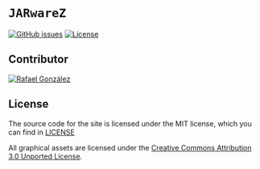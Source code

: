 # `JARwareZ`
<!--
![Python 3.8](https://img.shields.io/badge/python-3.8-blue)
[![GitHub tag (latest SemVer)](https://img.shields.io/github/tag/eigenein/bestmobabot.svg)](https://github.com/eigenein/bestmobabot/releases)
[![Build Status](https://github.com/eigenein/bestmobabot/actions/workflows/check.yml/badge.svg)](https://github.com/eigenein/bestmobabot/actions/workflows/check.yml) -->
[![GitHub issues](https://img.shields.io/github/issues/JARwareZ/JARwareZ.github.io.svg?color=green)](https://github.com/JARwareZ/JARwareZ.github.io/issues)
[![License](https://img.shields.io/github/license/jarwarez/RedMonkey)](LICENSE)

## Contributor

[![Rafael González](https://img.shields.io/badge/-@loboguardian-gray?style=for-the-badge&logoColor=white&labelColor=101010&logo=github)](https://github.com/loboguardian)

## License

The source code for the site is licensed under the MIT license, which you can find in
[LICENSE](LICENSE)

All graphical assets are licensed under the
[Creative Commons Attribution 3.0 Unported License](https://creativecommons.org/licenses/by/3.0/).
